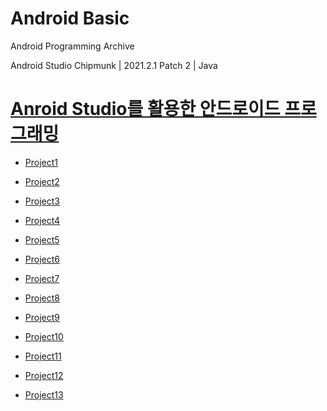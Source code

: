 # Android Basic

Android Programming Archive

Android Studio Chipmunk | 2021.2.1 Patch 2 | Java

# [Anroid Studio를 활용한 안드로이드 프로그래밍](https://www.aladin.co.kr/shop/UsedShop/wuseditemall.aspx?ItemId=260275087)

* [Project1](https://github.com/youuungh/Android_Basic/tree/master/Chap01)

* [Project2](https://github.com/youuungh/Android_Basic/tree/master/Chap02)

* [Project3](https://github.com/youuungh/Android_Basic/tree/master/Chap03)

* [Project4](https://github.com/youuungh/Android_Basic/tree/master/Chap04)

* [Project5](https://github.com/youuungh/Android_Basic/tree/master/Chap05)

* [Project6](https://github.com/youuungh/Android_Basic/tree/master/Chap06)

* [Project7](https://github.com/youuungh/Android_Basic/tree/master/Chap07)

* [Project8](https://github.com/youuungh/Android_Basic/tree/master/Chap08)

* [Project9](https://github.com/youuungh/Android_Basic/tree/master/Chap09)

* [Project10](https://github.com/youuungh/Android_Basic/tree/master/Chap10)

* [Project11](https://github.com/youuungh/Android_Basic/tree/master/Chap11)

* [Project12](https://github.com/youuungh/Android_Basic/tree/master/Chap12)

* [Project13](https://github.com/youuungh/Android_Basic/tree/master/Chap13)

